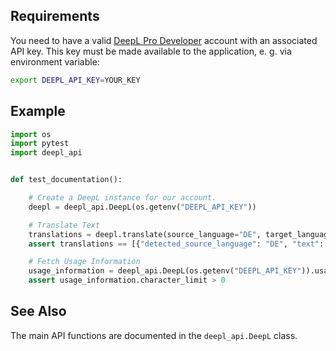 ## Requirements

You need to have a valid [DeepL Pro Developer](https://www.deepl.com/pro#developer) account
with an associated API key. This key must be made available to the application, e. g. via
environment variable:

```bash
export DEEPL_API_KEY=YOUR_KEY
```

## Example

```python
import os
import pytest
import deepl_api


def test_documentation():

    # Create a DeepL instance for our account.
    deepl = deepl_api.DeepL(os.getenv("DEEPL_API_KEY"))

    # Translate Text
    translations = deepl.translate(source_language="DE", target_language="EN-US", texts=["ja"])
    assert translations == [{"detected_source_language": "DE", "text": "yes"}]

    # Fetch Usage Information
    usage_information = deepl_api.DeepL(os.getenv("DEEPL_API_KEY")).usage_information()
    assert usage_information.character_limit > 0

```

## See Also

The main API functions are documented in the `deepl_api.DeepL` class.